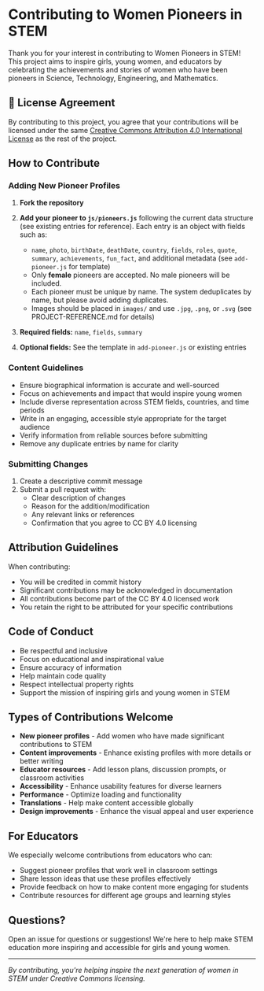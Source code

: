 # Contributing to Women Pioneers in STEM

Thank you for your interest in contributing to Women Pioneers in STEM! This project aims to inspire girls, young women, and educators by celebrating the achievements and stories of women who have been pioneers in Science, Technology, Engineering, and Mathematics.

## 📄 License Agreement

By contributing to this project, you agree that your contributions will be licensed under the same [Creative Commons Attribution 4.0 International License](https://creativecommons.org/licenses/by/4.0/) as the rest of the project.

## How to Contribute

### Adding New Pioneer Profiles

1. **Fork the repository**
2. **Add your pioneer to `js/pioneers.js`** following the current data structure (see existing entries for reference). Each entry is an object with fields such as:
   - `name`, `photo`, `birthDate`, `deathDate`, `country`, `fields`, `roles`, `quote`, `summary`, `achievements`, `fun_fact`, and additional metadata (see `add-pioneer.js` for template)
   - Only **female** pioneers are accepted. No male pioneers will be included.
   - Each pioneer must be unique by name. The system deduplicates by name, but please avoid adding duplicates.
   - Images should be placed in `images/` and use `.jpg`, `.png`, or `.svg` (see PROJECT-REFERENCE.md for details)

3. **Required fields:** `name`, `fields`, `summary`
4. **Optional fields:** See the template in `add-pioneer.js` or existing entries

### Content Guidelines

- Ensure biographical information is accurate and well-sourced
- Focus on achievements and impact that would inspire young women
- Include diverse representation across STEM fields, countries, and time periods
- Write in an engaging, accessible style appropriate for the target audience
- Verify information from reliable sources before submitting
- Remove any duplicate entries by name for clarity

### Submitting Changes

1. Create a descriptive commit message
2. Submit a pull request with:
   - Clear description of changes
   - Reason for the addition/modification
   - Any relevant links or references
   - Confirmation that you agree to CC BY 4.0 licensing

## Attribution Guidelines

When contributing:
- You will be credited in commit history
- Significant contributions may be acknowledged in documentation
- All contributions become part of the CC BY 4.0 licensed work
- You retain the right to be attributed for your specific contributions

## Code of Conduct

- Be respectful and inclusive
- Focus on educational and inspirational value
- Ensure accuracy of information
- Help maintain code quality
- Respect intellectual property rights
- Support the mission of inspiring girls and young women in STEM

## Types of Contributions Welcome

- **New pioneer profiles** - Add women who have made significant contributions to STEM
- **Content improvements** - Enhance existing profiles with more details or better writing
- **Educator resources** - Add lesson plans, discussion prompts, or classroom activities
- **Accessibility** - Enhance usability features for diverse learners
- **Performance** - Optimize loading and functionality
- **Translations** - Help make content accessible globally
- **Design improvements** - Enhance the visual appeal and user experience

## For Educators

We especially welcome contributions from educators who can:
- Suggest pioneer profiles that work well in classroom settings
- Share lesson ideas that use these profiles effectively
- Provide feedback on how to make content more engaging for students
- Contribute resources for different age groups and learning styles

## Questions?

Open an issue for questions or suggestions! We're here to help make STEM education more inspiring and accessible for girls and young women.

---

*By contributing, you're helping inspire the next generation of women in STEM under Creative Commons licensing.*